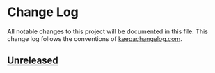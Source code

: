 # Change Log
All notable changes to this project will be documented in this file. This change log follows the conventions of [keepachangelog.com](http://keepachangelog.com/).

## [Unreleased]

[Unreleased]: https://github.com/IGJoshua/farolero/compare/e2f23793cbf91f7c6dc35e61028bd99c4578bb4a...HEAD
